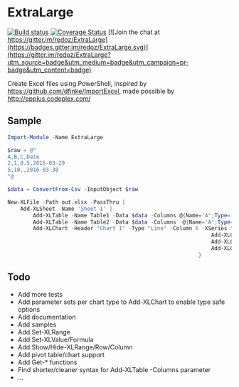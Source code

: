 # ExtraLarge
[![Build status](https://ci.appveyor.com/api/projects/status/mujcrkjo8hyjpy3r/branch/master?svg=true)](https://ci.appveyor.com/project/redoz/extralarge/branch/master)
[![Coverage Status](https://coveralls.io/repos/github/redoz/ExtraLarge/badge.svg?branch=master)](https://coveralls.io/github/redoz/ExtraLarge?branch=master)
[![Join the chat at https://gitter.im/redoz/ExtraLarge](https://badges.gitter.im/redoz/ExtraLarge.svg)](https://gitter.im/redoz/ExtraLarge?utm_source=badge&utm_medium=badge&utm_campaign=pr-badge&utm_content=badge)

Create Excel files using PowerShell, inspired by https://github.com/dfinke/ImportExcel, made possible by http://epplus.codeplex.com/

## Sample
```PowerShell
Import-Module -Name ExtraLarge

$raw = @"
A,B,C,Date
2,1,0.5,2016-03-29
5,10,,2016-03-30
"@

$data = ConvertFrom-Csv -InputObject $raw

New-XLFile -Path out.xlsx -PassThru |
    Add-XLSheet -Name 'Sheet 1' |
        Add-XLTable -Name Table1 -Data $data -Columns @{Name='A';Type=[int]},@{Name='B';Type=[int]},@{Name='C';Type=[float];NumberFormat='Percent'},@{Name='Date';Type=[DateTime]} -PassThru |
        Add-XLTable -Name Table2 -Data $data -Columns  @{Name='A';Type=[int]},@{Name='B';Type=[int]},@{Name='C';Type=[float];Default=30},@{Name='D';Type=[float];Default=99},@{Name='Date';Type=[DateTime];NumberFormat=[XLNumberFormat]::Date} -PassThru |
        Add-XLChart -Header "Chart 1" -Type "Line" -Column 6 -XSeries "Table2[Date]" -With { $_ | 
                                                                Add-XLChartSeries -YSeries "Table2[A]" -PassThru | 
                                                                Add-XLChartSeries -YSeries "Table2[B]" -Type AreaStacked -PassThru |
                                                                Add-XLChartSeries -YSeries "Table2[C]" -Type AreaStacked
                                                            }
```

## Todo
* Add more tests
* Add parameter sets per chart type to Add-XLChart to enable type safe options
* Add documentation
* Add samples
* Add Set-XLRange
* Add Set-XLValue/Formula
* Add Show/Hide-XLRange/Row/Column
* Add pivot table/chart support
* Add Get-* functions
* Find shorter/cleaner syntax for Add-XLTable -Columns parameter
* ...
